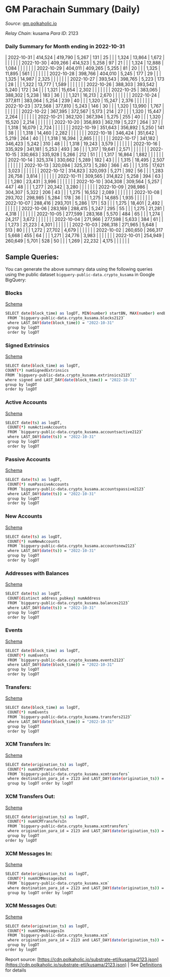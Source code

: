 # GM Parachain Summary (Daily)

_Source_: [gm.polkaholic.io](https://gm.polkaholic.io)

*Relay Chain*: kusama
*Para ID*: 2123



### Daily Summary for Month ending in 2022-10-31


| 2022-10-31 | 414,524 | 419,790 | 5,267 | 131 | 25 |  |  | 1,324 | 13,864 | 1,672  |   |   |  |  |  |
| 2022-10-30 | 409,266 | 414,523 | 5,258 | 97 | 21 |  |  | 1,324 | 12,888 | 1,084  |   |   |  |  |  |
| 2022-10-29 | 404,011 | 409,265 | 5,255 | 81 | 20 |  |  | 1,325 | 11,895 | 561  |   |   |  |  |  |
| 2022-10-28 | 398,766 | 404,010 | 5,245 | 177 | 29 |  |  | 1,325 | 14,987 | 2,325  |   |   |  |  |  |
| 2022-10-27 | 393,543 | 398,765 | 5,223 | 173 | 28 |  |  | 1,322 | 13,777 | 1,589  |   |   |  |  |  |
| 2022-10-26 | 388,303 | 393,542 | 5,240 | 172 | 34 |  |  | 1,321 | 15,654 | 2,302  |   |   |  |  |  |
| 2022-10-25 | 383,065 | 388,302 | 5,238 | 183 | 36 |  |  | 1,321 | 16,213 | 2,670  |   |   |  |  |  |
| 2022-10-24 | 377,811 | 383,064 | 5,254 | 239 | 40 |  |  | 1,320 | 15,247 | 2,376  |   |   |  |  |  |
| 2022-10-23 | 372,568 | 377,810 | 5,243 | 146 | 30 |  |  | 1,320 | 13,990 | 1,767  |   |   |  |  |  |
| 2022-10-22 | 367,395 | 372,567 | 5,173 | 214 | 27 |  |  | 1,320 | 15,447 | 2,264  |   |   |  |  |  |
| 2022-10-21 | 362,120 | 367,394 | 5,275 | 255 | 40 |  |  | 1,320 | 15,520 | 2,214  |   |   |  |  |  |
| 2022-10-20 | 356,893 | 362,119 | 5,227 | 264 | 37 |  |  | 1,318 | 16,079 | 2,724  |   |   |  |  |  |
| 2022-10-19 | 351,643 | 356,892 | 5,250 | 141 | 38 |  |  | 1,318 | 14,460 | 2,282  |   |   |  |  |  |
| 2022-10-18 | 346,424 | 351,642 | 5,219 | 264 | 40 |  |  | 1,318 | 16,394 | 2,865  |   |   |  |  |  |
| 2022-10-17 | 341,182 | 346,423 | 5,242 | 310 | 48 |  |  | 1,318 | 19,243 | 3,579  |   |   |  |  |  |
| 2022-10-16 | 335,929 | 341,181 | 5,253 | 493 | 36 |  |  | 1,317 | 19,641 | 2,571  |   |   |  |  |  |
| 2022-10-15 | 330,663 | 335,928 | 5,266 | 212 | 51 |  |  | 1,317 | 16,864 | 1,882  |   |   |  |  |  |
| 2022-10-14 | 325,374 | 330,662 | 5,289 | 182 | 43 |  |  | 1,315 | 18,495 | 2,507  |   |   |  |  |  |
| 2022-10-13 | 320,094 | 325,373 | 5,280 | 366 | 45 |  |  | 1,315 | 17,621 | 3,023  |   |   |  |  |  |
| 2022-10-12 | 314,823 | 320,093 | 5,271 | 392 | 56 |  |  | 1,283 | 26,758 | 3,814  |   |   |  |  |  |
| 2022-10-11 | 309,565 | 314,822 | 5,258 | 394 | 63 |  |  | 1,280 | 23,431 | 3,996  |   |   |  |  |  |
| 2022-10-10 | 304,308 | 309,564 | 5,257 | 447 | 48 |  |  | 1,277 | 20,342 | 3,280  |   |   |  |  |  |
| 2022-10-09 | 298,986 | 304,307 | 5,322 | 206 | 43 |  |  | 1,275 | 16,552 | 2,089  |   |   |  |  |  |
| 2022-10-08 | 293,702 | 298,985 | 5,284 | 178 | 36 |  |  | 1,275 | 14,685 | 1,935  |   |   |  |  |  |
| 2022-10-07 | 288,416 | 293,701 | 5,286 | 171 | 53 |  |  | 1,275 | 18,401 | 2,492  |   |   |  |  |  |
| 2022-10-06 | 283,169 | 288,415 | 5,247 | 295 | 55 |  |  | 1,275 | 21,281 | 4,318  |   |   |  |  |  |
| 2022-10-05 | 277,599 | 283,168 | 5,570 | 484 | 65 |  |  | 1,274 | 24,217 | 3,672  |   |   |  |  |  |
| 2022-10-04 | 271,966 | 277,598 | 5,633 | 384 | 61 |  |  | 1,273 | 21,223 | 4,301  |   |   |  |  |  |
| 2022-10-03 | 266,318 | 271,965 | 5,648 | 513 | 80 |  |  | 1,272 | 27,702 | 4,679  |   |   |  |  |  |
| 2022-10-02 | 260,650 | 266,317 | 5,668 | 455 | 64 |  |  | 1,271 | 24,776 | 3,983  |   |   |  |  |  |
| 2022-10-01 | 254,949 | 260,649 | 5,701 | 528 | 50 |  |  | 1,269 | 22,232 | 4,175  |   |   |  |  |  |

## Sample Queries:
You can generate the above summary data using the following queries using the public dataset `bigquery-public-data.crypto_kusama` in Google BigQuery:


### Blocks 

[Schema](https://github.com/colorfulnotion/substrate-etl/blob/main/schema/blocks.json)

```bash
SELECT date(block_time) as logDT, MIN(number) startBN, MAX(number) endBN, COUNT(*) numBlocks 
 FROM `bigquery-public-data.crypto_kusama.blocks2123`  
 where LAST_DAY(date(block_time)) = "2022-10-31" 
 group by logDT 
 order by logDT
```

### Signed Extrinsics 

[Schema](https://github.com/colorfulnotion/substrate-etl/blob/main/schema/extrinsics.json)

```bash
SELECT date(block_time) as logDT, 
COUNT(*) numSignedExtrinsics 
FROM `bigquery-public-data.crypto_kusama.extrinsics2123`  
where signed and LAST_DAY(date(block_time)) = "2022-10-31" 
group by logDT 
order by logDT
```

### Active Accounts 

[Schema](https://github.com/colorfulnotion/substrate-etl/blob/main/schema/accountsactive.json)

```bash
SELECT date(ts) as logDT, 
 COUNT(*) numActiveAccounts 
 FROM `bigquery-public-data.crypto_kusama.accountsactive2123` 
 where LAST_DAY(date(ts)) = "2022-10-31" 
 group by logDT 
 order by logDT
```

### Passive Accounts 

[Schema](https://github.com/colorfulnotion/substrate-etl/blob/main/schema/accountspassive.json)

```bash
SELECT date(ts) as logDT, 
 COUNT(*) numPassiveAccounts 
 FROM `bigquery-public-data.crypto_kusama.accountspassive2123` 
 where LAST_DAY(date(ts)) = "2022-10-31" 
 group by logDT 
 order by logDT
```

### New Accounts 

[Schema](https://github.com/colorfulnotion/substrate-etl/blob/main/schema/accountsnew.json)

```bash
SELECT date(ts) as logDT, 
 COUNT(*) numNewAccounts 
 FROM `bigquery-public-data.crypto_kusama.accountsnew2123` 
 where LAST_DAY(date(ts)) = "2022-10-31" 
 group by logDT
 order by logDT
```

### Addresses with Balances 

[Schema](https://github.com/colorfulnotion/substrate-etl/blob/main/schema/balances.json)

```bash
SELECT date(ts) as logDT,
 COUNT(distinct address_pubkey) numAddress 
 FROM `bigquery-public-data.crypto_kusama.balances2123` 
 where LAST_DAY(date(ts)) = "2022-10-31" 
 group by logDT 
 order by logDT
```

### Events 

[Schema](https://github.com/colorfulnotion/substrate-etl/blob/main/schema/events.json)

```bash
SELECT date(block_time) as logDT, 
 COUNT(*) numEvents 
 FROM `bigquery-public-data.crypto_kusama.events2123` 
 where LAST_DAY(date(block_time)) = "2022-10-31" 
 group by logDT 
 order by logDT
```

### Transfers:

[Schema](https://github.com/colorfulnotion/substrate-etl/blob/main/schema/transfers.json)

```bash
SELECT date(block_time) as logDT, 
 COUNT(*) numEvents 
 FROM `bigquery-public-data.crypto_kusama.transfers2123` 
 where LAST_DAY(date(block_time)) = "2022-10-31" 
 group by logDT 
 order by logDT
```

### XCM Transfers In: 

[Schema](https://github.com/colorfulnotion/substrate-etl/blob/main/schema/xcmtransfers.json)

```bash
SELECT date(origination_ts) as logDT, 
 COUNT(*) numXCMTransfersOut 
 FROM `bigquery-public-data.crypto_kusama.xcmtransfers` 
 where destination_para_id = 2123 and LAST_DAY(date(origination_ts)) = "2022-10-31" 
 group by logDT order by logDT
```

### XCM Transfers Out: 

[Schema](https://github.com/colorfulnotion/substrate-etl/blob/main/schema/xcmtransfers.json)

```bash
SELECT date(origination_ts) as logDT, 
 COUNT(*) numXCMTransfersIn 
 FROM `bigquery-public-data.crypto_kusama.xcmtransfers` 
 where origination_para_id = 2123 and LAST_DAY(date(origination_ts)) = "2022-10-31" 
 group by logDT 
order by logDT
```

### XCM Messages In: 

[Schema](https://github.com/colorfulnotion/substrate-etl/blob/main/schema/xcm.json)

```bash
SELECT date(origination_ts) as logDT, 
 COUNT(*) numXCMMessagesOut 
 FROM `bigquery-public-data.crypto_kusama.xcm` 
 where destination_para_id = 2123 and LAST_DAY(date(origination_ts)) = "2022-10-31" 
 group by logDT order by logDT
```

### XCM Messages Out: 

[Schema](https://github.com/colorfulnotion/substrate-etl/blob/main/schema/xcm.json)

```bash
SELECT date(origination_ts) as logDT, 
 COUNT(*) numXCMMessagesIn 
 FROM `bigquery-public-data.crypto_kusama.xcm` 
 where origination_para_id = 2123 and LAST_DAY(date(origination_ts)) = "2022-10-31" 
 group by logDT 
order by logDT
```


Report source: [https://cdn.polkaholic.io/substrate-etl/kusama/2123.json](https://cdn.polkaholic.io/substrate-etl/kusama/2123.json) | See [Definitions](/DEFINITIONS.md) for details
